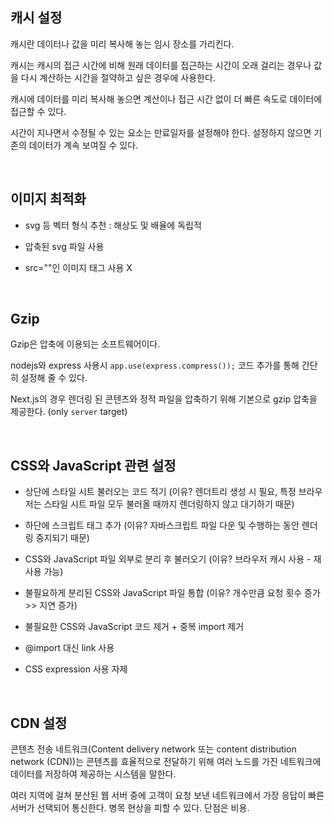 ## 캐시 설정

캐시란 데이터나 값을 미리 복사해 놓는 임시 장소를 가리킨다. 

캐시는 캐시의 접근 시간에 비해 원래 데이터를 접근하는 시간이 오래 걸리는 경우나 값을 다시 계산하는 시간을 절약하고 싶은 경우에 사용한다. 

캐시에 데이터를 미리 복사해 놓으면 계산이나 접근 시간 없이 더 빠른 속도로 데이터에 접근할 수 있다.

시간이 지나면서 수정될 수 있는 요소는 만료일자를 설정해야 한다. 설정하지 않으면 기존의 데이터가 계속 보여질 수 있다.

<br/>

## 이미지 최적화

- svg 등 벡터 형식 추천 : 해상도 및 배율에 독립적

- 압축된 svg 파일 사용

- src=""인 이미지 태그 사용 X

<br/>

## Gzip

Gzip은 압축에 이용되는 소프트웨어이다. 

nodejs와 express 사용시 ```app.use(express.compress());``` 코드 추가를 통해 간단히 설정해 줄 수 있다.

Next.js의 경우 렌더링 된 콘텐츠와 정적 파일을 압축하기 위해 기본으로 gzip 압축을 제공한다. (only `server` target)

<br/>

## CSS와 JavaScript 관련 설정

- 상단에 스타일 시트 불러오는 코드 적기 (이유? 렌더트리 생성 시 필요, 특정 브라우저는 스타일 시트 파일 모두 불러올 때까지 렌더링하지 않고 대기하기 때문)

- 하단에 스크립트 태그 추가 (이유? 자바스크립트 파일 다운 및 수행하는 동안 렌더링 중지되기 때문)

- CSS와 JavaScript 파일 외부로 분리 후 불러오기 (이유? 브라우저 캐시 사용 - 재사용 가능)

- 불필요하게 분리된 CSS와 JavaScript 파일 통합 (이유? 개수만큼 요청 횟수 증가 >> 지연 증가)

- 불필요한 CSS와 JavaScript 코드 제거 + 중복 import 제거

- @import 대신 link 사용

- CSS expression 사용 자제

<br/>

## CDN 설정

콘텐츠 전송 네트워크(Content delivery network 또는 content distribution network (CDN))는 콘텐츠를 효율적으로 전달하기 위해 여러 노드를 가진 네트워크에 데이터를 저장하여 제공하는 시스템을 말한다. 

여러 지역에 걸쳐 분산된 웹 서버 중에 고객이 요청 보낸 네트워크에서 가장 응답이 빠른 서버가 선택되어 통신한다. 병목 현상을 피할 수 있다. 단점은 비용.

<br/>
